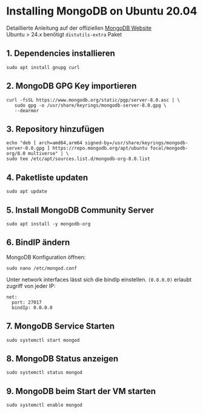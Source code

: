# Installing MongoDB on Ubuntu 20.04

Detaillierte Anleitung auf der offiziellen [MongoDB Website](https://www.mongodb.com/docs/manual/administration/install-on-linux/)<br>
Ubuntu > 24.x benötigt `distutils-extra` Paket

## 1. Dependencies installieren

```
sudo apt install gnupg curl
```

## 2. MongoDB GPG Key importieren

```
curl -fsSL https://www.mongodb.org/static/pgp/server-8.0.asc | \
   sudo gpg -o /usr/share/keyrings/mongodb-server-8.0.gpg \
   --dearmor
```

## 3. Repository hinzufügen

```
echo "deb [ arch=amd64,arm64 signed-by=/usr/share/keyrings/mongodb-server-8.0.gpg ] https://repo.mongodb.org/apt/ubuntu focal/mongodb-org/8.0 multiverse" | \
sudo tee /etc/apt/sources.list.d/mongodb-org-8.0.list
```

## 4. Paketliste updaten

```
sudo apt update
```

## 5. Install MongoDB Community Server

```
sudo apt install -y mongodb-org
```

## 6.  BindIP ändern

MongoDB Konfiguration öffnen:

```
sudo nano /etc/mongod.conf
```

Unter network interfaces lässt sich die bindIp einstellen. `(0.0.0.0)` erlaubt zugriff von jeder IP:

```
net:
  port: 27017
  bindIp: 0.0.0.0
```

## 7. MongoDB Service Starten

```
sudo systemctl start mongod
```

## 8. MongoDB Status anzeigen

```
sudo systemctl status mongod
```

## 9. MongoDB beim Start der VM starten 

```
sudo systemctl enable mongod
```
